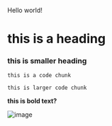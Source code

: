 Hello world!

# this is a heading

### this is smaller heading

`this is a code chunk`

```
this is larger code chunk
```

**this is bold text?**

![image](/cse15l-lab-reports/dog.jpg)
